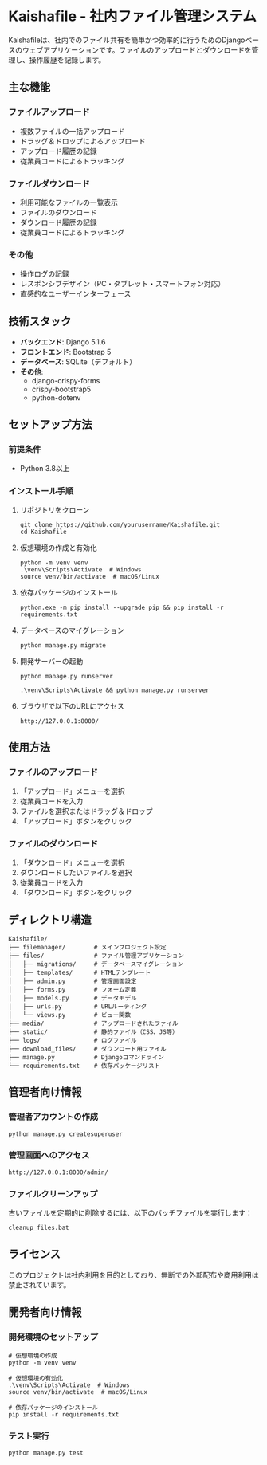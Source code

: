 # Kaishafile - 社内ファイル管理システム

Kaishafileは、社内でのファイル共有を簡単かつ効率的に行うためのDjangoベースのウェブアプリケーションです。ファイルのアップロードとダウンロードを管理し、操作履歴を記録します。

## 主な機能

### ファイルアップロード

- 複数ファイルの一括アップロード
- ドラッグ＆ドロップによるアップロード
- アップロード履歴の記録
- 従業員コードによるトラッキング

### ファイルダウンロード

- 利用可能なファイルの一覧表示
- ファイルのダウンロード
- ダウンロード履歴の記録
- 従業員コードによるトラッキング

### その他

- 操作ログの記録
- レスポンシブデザイン（PC・タブレット・スマートフォン対応）
- 直感的なユーザーインターフェース

## 技術スタック

- **バックエンド**: Django 5.1.6
- **フロントエンド**: Bootstrap 5
- **データベース**: SQLite（デフォルト）
- **その他**:
  - django-crispy-forms
  - crispy-bootstrap5
  - python-dotenv

## セットアップ方法

### 前提条件

- Python 3.8以上

### インストール手順

1. リポジトリをクローン

   ```
   git clone https://github.com/yourusername/Kaishafile.git
   cd Kaishafile
   ```
2. 仮想環境の作成と有効化

   ```
   python -m venv venv
   .\venv\Scripts\Activate  # Windows
   source venv/bin/activate  # macOS/Linux
   ```
3. 依存パッケージのインストール

   ```
   python.exe -m pip install --upgrade pip && pip install -r requirements.txt
   ```
4. データベースのマイグレーション

   ```
   python manage.py migrate
   ```
5. 開発サーバーの起動

   ```
   python manage.py runserver
   ```

   ```
   .\venv\Scripts\Activate && python manage.py runserver
   ```
6. ブラウザで以下のURLにアクセス

   ```
   http://127.0.0.1:8000/
   ```

## 使用方法

### ファイルのアップロード

1. 「アップロード」メニューを選択
2. 従業員コードを入力
3. ファイルを選択またはドラッグ＆ドロップ
4. 「アップロード」ボタンをクリック

### ファイルのダウンロード

1. 「ダウンロード」メニューを選択
2. ダウンロードしたいファイルを選択
3. 従業員コードを入力
4. 「ダウンロード」ボタンをクリック

## ディレクトリ構造

```
Kaishafile/
├── filemanager/        # メインプロジェクト設定
├── files/              # ファイル管理アプリケーション
│   ├── migrations/     # データベースマイグレーション
│   ├── templates/      # HTMLテンプレート
│   ├── admin.py        # 管理画面設定
│   ├── forms.py        # フォーム定義
│   ├── models.py       # データモデル
│   ├── urls.py         # URLルーティング
│   └── views.py        # ビュー関数
├── media/              # アップロードされたファイル
├── static/             # 静的ファイル（CSS、JS等）
├── logs/               # ログファイル
├── download_files/     # ダウンロード用ファイル
├── manage.py           # Djangoコマンドライン
└── requirements.txt    # 依存パッケージリスト
```

## 管理者向け情報

### 管理者アカウントの作成

```
python manage.py createsuperuser
```

### 管理画面へのアクセス

```
http://127.0.0.1:8000/admin/
```

### ファイルクリーンアップ

古いファイルを定期的に削除するには、以下のバッチファイルを実行します：

```
cleanup_files.bat
```

## ライセンス

このプロジェクトは社内利用を目的としており、無断での外部配布や商用利用は禁止されています。

## 開発者向け情報

### 開発環境のセットアップ

```
# 仮想環境の作成
python -m venv venv

# 仮想環境の有効化
.\venv\Scripts\Activate  # Windows
source venv/bin/activate  # macOS/Linux

# 依存パッケージのインストール
pip install -r requirements.txt
```

### テスト実行

```
python manage.py test
```
